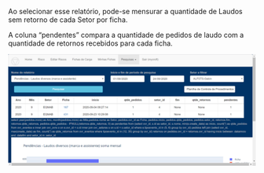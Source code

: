 Ao selecionar esse relatório, pode-se mensurar a quantidade de Laudos 
sem retorno de cada Setor por ficha. 

A coluna “pendentes” compara a quantidade de pedidos de laudo com a 
quantidade de retornos recebidos para cada ficha.

![Relatorio Gerencial](../../images/RLd1.png)